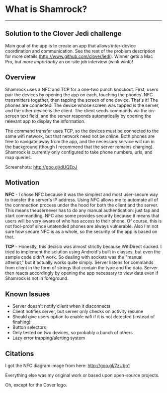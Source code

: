 What is Shamrock?
=========
---

Solution to the Clover Jedi challenge
---
Main goal of the app is to create an app that allows inter-device coordination and communication. See the rest of the problem description for more details (http://www.github.com/clover/jedi). Winner gets a Mac Pro, but *more importantly* an on-site job interview (wink wink)!


Overview
---
Shamrock uses a NFC and TCP for a one-two punch knockout. First, users pair the devices by opening the app on each, touching the phones' NFC transmitters together, then tapping the screen of one device. That's it! The phones are connected! The device whose screen was tapped is the server, and the other device is the client. The client sends commands via the on-screen text field, and the server responds automatically by opening the relevant app to display the information. 

The command transfer uses TCP, so the devices must be connected to the same wifi network, but that network need not be online. Both phones are free to navigate away from the app, and the necessary service will run in the background (though I recommend that the server remains charging). Shamrock is currently only configured to take phone numbers, urls, and map queries.

Screenshots: http://goo.gl/dUQEpJ


Motivation
---
**NFC** - I chose NFC because it was the simplest and most user-secure way to transfer the server's IP address. Using NFC allows me to automate all of the connnection process under the hood for both the client and the server. This means theusernever has to do any manual authentication: just tap and start commanding. NFC also some provides security because it means that users will be very aware of who has access to their phone. Of course, this is not fool-proof since unatended phones are always vulnerable. Also I'm not sure how secure NFC is as a whole, so the security of the app is based on that.

**TCP** - Honestly, this decisio was almost strictly because WifiDirect sucked. I tried to implement the solution using Android's built in classes, but even the sample code didn't work. So dealing with sockets was the "manual attempt," but it actually works quite simply. Server listens for commands from client in the form of strings that contain the type and the data. Server then reacts accordingly by opening the app necessary to view data even if Shamrock is not in foreground.


Known Issues
---
- Server doesn't notify client when it disconnects
- Client notifies server, but server only checks on activity resume
- Should give users option to enable wifi if it is not detected (instead of finshing)
- Button selectors
- Only tested on two devices, so probably a bunch of others
- Lazy error trapping/alerting system


Citations
---
I got the NFC diagram image from here: http://goo.gl/7zUbp1

Everything else was my original work or based upon open-source projects.

Oh, except for the Cover logo.
